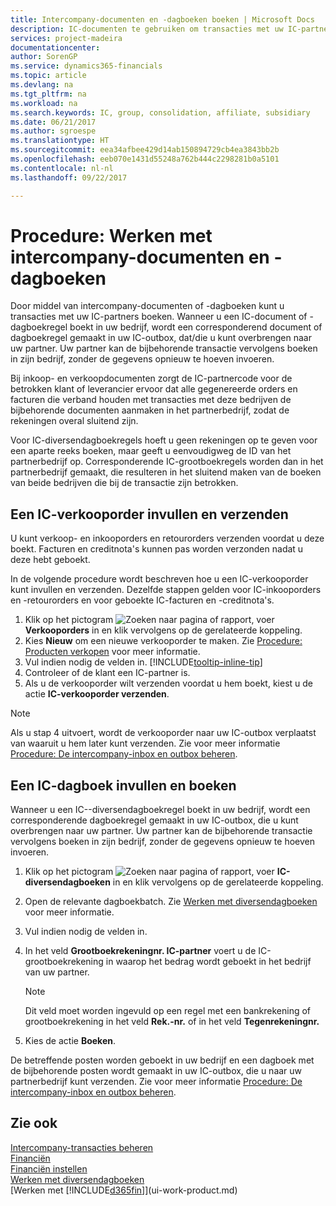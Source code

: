 ```yaml
---
title: Intercompany-documenten en -dagboeken boeken | Microsoft Docs
description: IC-documenten te gebruiken om transacties met uw IC-partners te boeken.
services: project-madeira
documentationcenter: 
author: SorenGP
ms.service: dynamics365-financials
ms.topic: article
ms.devlang: na
ms.tgt_pltfrm: na
ms.workload: na
ms.search.keywords: IC, group, consolidation, affiliate, subsidiary
ms.date: 06/21/2017
ms.author: sgroespe
ms.translationtype: HT
ms.sourcegitcommit: eea34afbee429d14ab150894729cb4ea3843bb2b
ms.openlocfilehash: eeb070e1431d55248a762b444c2298281b0a5101
ms.contentlocale: nl-nl
ms.lasthandoff: 09/22/2017

---
```

# <a name="how-to-work-with-intercompany-documents-and-journals"></a>Procedure: Werken met intercompany-documenten en -dagboeken
Door middel van intercompany-documenten of -dagboeken kunt u transacties met uw IC-partners boeken. Wanneer u een IC-document of -dagboekregel boekt in uw bedrijf, wordt een corresponderend document of dagboekregel gemaakt in uw IC-outbox, dat/die u kunt overbrengen naar uw partner. Uw partner kan de bijbehorende transactie vervolgens boeken in zijn bedrijf, zonder de gegevens opnieuw te hoeven invoeren.

Bij inkoop- en verkoopdocumenten zorgt de IC-partnercode voor de betrokken klant of leverancier ervoor dat alle gegenereerde orders en facturen die verband houden met transacties met deze bedrijven de bijbehorende documenten aanmaken in het partnerbedrijf, zodat de rekeningen overal sluitend zijn.

Voor IC-diversendagboekregels hoeft u geen rekeningen op te geven voor een aparte reeks boeken, maar geeft u eenvoudigweg de ID van het partnerbedrijf op. Corresponderende IC-grootboekregels worden dan in het partnerbedrijf gemaakt, die resulteren in het sluitend maken van de boeken van beide bedrijven die bij de transactie zijn betrokken.

## <a name="to-fill-in-and-send-an-intercompany-sales-order"></a>Een IC-verkooporder invullen en verzenden
U kunt verkoop- en inkooporders en retourorders verzenden voordat u deze boekt. Facturen en creditnota's kunnen pas worden verzonden nadat u deze hebt geboekt.

In de volgende procedure wordt beschreven hoe u een IC-verkooporder kunt invullen en verzenden. Dezelfde stappen gelden voor IC-inkooporders en -retourorders en voor geboekte IC-facturen en -creditnota's.  

1. Klik op het pictogram ![Zoeken naar pagina of rapport](media/ui-search/search_small.png "pictogram Zoeken naar pagina of rapport"), voer **Verkooporders** in en klik vervolgens op de gerelateerde koppeling.  
2. Kies **Nieuw** om een nieuwe verkooporder te maken. Zie [Procedure: Producten verkopen](sales-how-sell-products.md) voor meer informatie.  
3. Vul indien nodig de velden in. [!INCLUDE[tooltip-inline-tip](includes/tooltip-inline-tip_md.md)]
4. Controleer of de klant een IC-partner is.
5. Als u de verkooporder wilt verzenden voordat u hem boekt, kiest u de actie **IC-verkooporder verzenden**.

> [!NOTE]
> Als u stap 4 uitvoert, wordt de verkooporder naar uw IC-outbox verplaatst van waaruit u hem later kunt verzenden. Zie voor meer informatie [Procedure: De intercompany-inbox en outbox beheren](intercompany-how-manage-intercompany-inbox.md).

## <a name="to-fill-in-and-post-an-intercompany-journal"></a>Een IC-dagboek invullen en boeken
Wanneer u een IC--diversendagboekregel boekt in uw bedrijf, wordt een corresponderende dagboekregel gemaakt in uw IC-outbox, die u kunt overbrengen naar uw partner. Uw partner kan de bijbehorende transactie vervolgens boeken in zijn bedrijf, zonder de gegevens opnieuw te hoeven invoeren.

1. Klik op het pictogram ![Zoeken naar pagina of rapport](media/ui-search/search_small.png "pictogram Zoeken naar pagina of rapport"), voer **IC-diversendagboeken** in en klik vervolgens op de gerelateerde koppeling.  
2. Open de relevante dagboekbatch. Zie [Werken met diversendagboeken](ui-work-general-journals.md) voor meer informatie.
3. Vul indien nodig de velden in.
4. In het veld **Grootboekrekeningnr. IC-partner** voert u de IC-grootboekrekening in waarop het bedrag wordt geboekt in het bedrijf van uw partner.

    > [!NOTE]
    > Dit veld moet worden ingevuld op een regel met een bankrekening of grootboekrekening in het veld **Rek.-nr.** of in het veld **Tegenrekeningnr.**  
5. Kies de actie **Boeken**.

De betreffende posten worden geboekt in uw bedrijf en een dagboek met de bijbehorende posten wordt gemaakt in uw IC-outbox, die u naar uw partnerbedrijf kunt verzenden. Zie voor meer informatie [Procedure: De intercompany-inbox en outbox beheren](intercompany-how-manage-intercompany-inbox.md). 

## <a name="see-also"></a>Zie ook
[Intercompany-transacties beheren](intercompany-manage.md)  
[Financiën](finance.md)  
[Financiën instellen](finance-setup-finance.md)  
[Werken met diversendagboeken](ui-work-general-journals.md)  
[Werken met [!INCLUDE[d365fin](includes/d365fin_md.md)]](ui-work-product.md)

